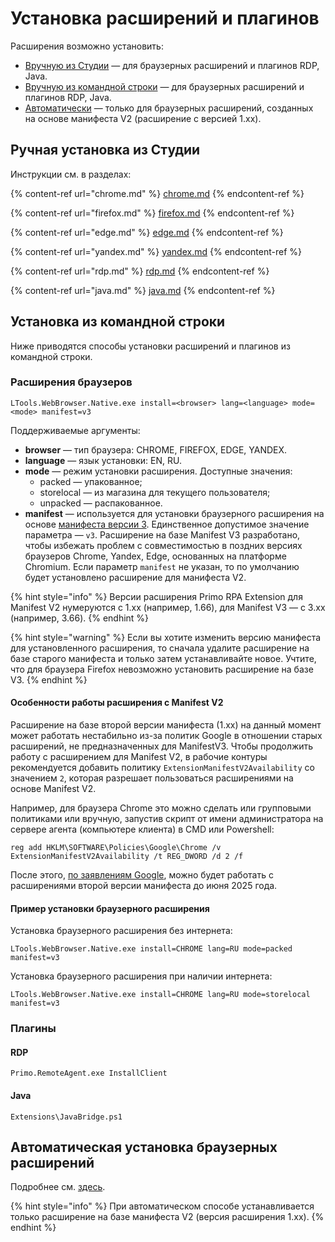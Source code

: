 # Установка расширений и плагинов

Расширения возможно установить:
* [Вручную из Студии](https://docs.primo-rpa.ru/primo-rpa/primo-studio/settings/plugin-install#ruchnaya-ustanovka-iz-studii) — для браузерных расширений и плагинов RDP, Java.
* [Вручную из командной строки](https://docs.primo-rpa.ru/primo-rpa/primo-studio/settings/plugin-install#ustanovka-iz-komandnoi-stroki) — для браузерных расширений и плагинов RDP, Java.
* [Автоматически](https://docs.primo-rpa.ru/primo-rpa/primo-studio/settings/autoinstall-browser-extension) — только для браузерных расширений, созданных на основе манифеста V2 (расширение с версией 1.xx).

## Ручная установка из Студии

Инструкции см. в разделах:

{% content-ref url="chrome.md" %}
[chrome.md](chrome.md)
{% endcontent-ref %}

{% content-ref url="firefox.md" %}
[firefox.md](firefox.md)
{% endcontent-ref %}

{% content-ref url="edge.md" %}
[edge.md](edge.md)
{% endcontent-ref %}

{% content-ref url="yandex.md" %}
[yandex.md](yandex.md)
{% endcontent-ref %}

{% content-ref url="rdp.md" %}
[rdp.md](rdp.md)
{% endcontent-ref %} 

{% content-ref url="java.md" %}
[java.md](java.md)
{% endcontent-ref %}


## Установка из командной строки

Ниже приводятся способы установки расширений и плагинов из командной строки.

### Расширения браузеров

```
LTools.WebBrowser.Native.exe install=<browser> lang=<language> mode=<mode> manifest=v3
```
Поддерживаемые аргументы:
* **browser** — тип браузера: CHROME, FIREFOX, EDGE, YANDEX.
* **language** — язык установки: EN, RU.
* **mode** — режим установки расширения. Доступные значения:
  * packed — упакованное;
  * storelocal — из магазина для текущего  пользователя;
  * unpacked — распакованное.
* **manifest** — используется для установки браузерного расширения на основе [манифеста версии 3](https://developer.chrome.com/docs/extensions/develop/migrate/what-is-mv3?hl=ru). Единственное допустимое значение параметра — `v3`. Расширение на базе Manifest V3 разработано, чтобы избежать проблем с совместимостью в поздних версиях браузеров Chrome, Yandex, Edge, основанных на платформе Chromium.  Если параметр `manifest` не указан, то по умолчанию будет установлено расширение для манифеста V2.

{% hint style="info" %}
Версии расширения Primo RPA Extension для Manifest V2 нумеруются с 1.xx (например, 1.66), для Manifest V3 — с 3.xx (например, 3.66).
{% endhint %}

{% hint style="warning" %}
Если вы хотите изменить версию манифеста для установленного расширения, то сначала удалите расширение на базе старого манифеста и только затем устанавливайте новое. Учтите, что для браузера Firefox невозможно установить расширение на базе V3.
{% endhint %}


#### Особенности работы расширения с Manifest V2

Расширение на базе второй версии манифеста (1.xx) на данный момент может работать нестабильно из-за политик Google в отношении старых расширений, не предназначенных для ManifestV3. Чтобы продолжить работу с расширением для Manifest V2, в рабочие контуры рекомендуется добавить политику `ExtensionManifestV2Availability` со значением `2`, которая разрешает пользоваться расширениями на основе Manifest V2.

Например, для браузера Chrome это можно сделать или групповыми политиками или вручную, запустив скрипт от имени администратора на сервере агента (компьютере клиента) в CMD или Powershell:
```
reg add HKLM\SOFTWARE\Policies\Google\Chrome /v ExtensionManifestV2Availability /t REG_DWORD /d 2 /f
```

После этого, [по заявлениям Google](https://chromeenterprise.google/policies/?hl=ru#ExtensionManifestV2Availability), можно будет работать с расширениями второй версии манифеста до июня 2025 года.


#### Пример установки браузерного расширения

Установка браузерного расширения без интернета:
```
LTools.WebBrowser.Native.exe install=CHROME lang=RU mode=packed manifest=v3
```

Установка браузерного расширения при наличии интернета:
```
LTools.WebBrowser.Native.exe install=CHROME lang=RU mode=storelocal manifest=v3
```

### Плагины

#### RDP

```
Primo.RemoteAgent.exe InstallClient
```

#### Java

```
Extensions\JavaBridge.ps1
```


## Автоматическая установка браузерных расширений

Подробнее см. [здесь](https://docs.primo-rpa.ru/primo-rpa/primo-studio/settings/autoinstall-browser-extension).

{% hint style="info" %}
При автоматическом способе устанавливается только расширение на базе манифеста V2 (версия расширения 1.xx).
{% endhint %}

